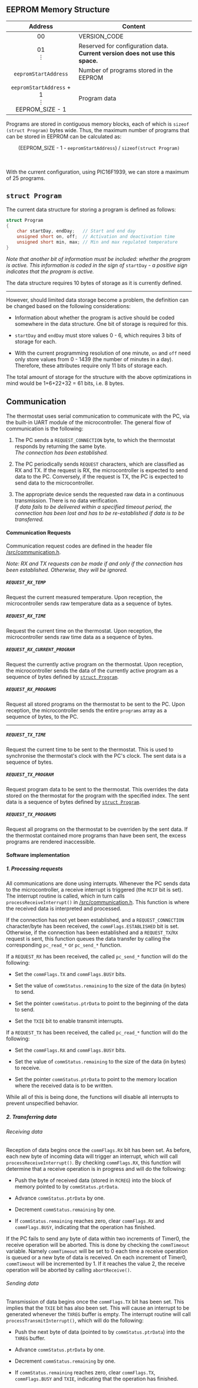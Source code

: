 ## EEPROM Memory Structure

<table>
    <thead>
        <tr>
            <th align="center">Address</th>
            <th align="center">Content</th>
        </tr>
    </thead>
    <tbody>
        <tr>
            <td align="center"> 00 </td>
            <td> VERSION_CODE </td>
        </tr>
        <tr>
            <td align="center" rowspan=2>
                01 <br>
                ⋮
            </td>
            <td align="left" rowspan=2>
                Reserved for configuration data. <br>
                <b>Current version does not use this space.</b>
            </td>
        </tr>
        <tr></tr> <!-- Skip -->
        <tr>
            <td align="center">
                <code>eepromStartAddress</code>
            </td>
            <td>Number of programs stored in the EEPROM</td>
        </tr>
        <tr>
            <td align="center" rowspan=3>
                <code>eepromStartAddress</code> + 1 <br>
                ⋮ <br>
                EEPROM_SIZE - 1
            </td>
            <td align="left" rowspan=3>
                <br>
                Program data
                <br><br>
            </td>
        </tr>
    </tbody>
</table>

Programs are stored in contiguous memory blocks, each of which is `sizeof (struct Program)`
bytes wide. Thus, the maximum number of programs that can be stored in EEPROM can be
calculated as:

<center> (EEPROM_SIZE - 1 - <code>eepromStartAddress</code>) / <code>sizeof(struct Program)</code> </center>
<br><br>

With the current configuration, using PIC16F1939, we can store a maximum of 25 programs.

## `struct Program`

The current data structure for storing a program is defined as follows:
```c
struct Program
{
    char startDay, endDay;   // Start and end day
    unsigned short on, off;  // Activation and deactivation time
    unsigned short min, max; // Min and max regulated temperature
}
```
_Note that another bit of information must be included: whether the program is active. This information is coded in the sign of_ `startDay` _- a positive sign indicates that the program is active._

The data structure requires 10 bytes of storage as it is currently defined.

---

However, should limited data storage become a problem,
the definition can be changed based on the following considerations:

* Information about whether the program is active should be coded somewhere in the data structure. One bit of storage is required for this.

* `startDay` and `endDay` must store values 0 - 6, which requires 3 bits of storage for each.

* With the current programming resolution of one minute, `on` and `off` need only store values from 0 - 1439 (the number of minutes in a day). Therefore, these attributes require only 11 bits of storage each.

The total amount of storage for the structure with the above optimizations in mind would be 1+6+22+32 = 61 bits, i.e. 8 bytes.

## Communication

The thermostat uses serial communication to communicate with the PC, via the built-in UART module of the microcontroller. The general flow of communication is the following:

1. The PC sends a `REQUEST_CONNECTION` byte, to which the thermostat responds by returning the same byte. <br>
_The connection has been established._

1. The PC periodically sends `REQUEST` characters, which are classified as RX and TX. If the request is RX, the microcontroller is expected to send data to the PC. Conversely, if the request is TX, the PC is expected to send data to the microcontroller.

1. The appropriate device sends the requested raw data in a continuous transmission. There is no data verification. <br>
_If data fails to be delivered within a specified timeout period, the connection has been lost and has to be re-established if data is to be transferred._

#### Communication Requests

Communication request codes are defined in the header file [/src/communication.h](https://github.com/HarisGusic/pic-thermostat/blob/master/src/communication.h).

_Note: RX and TX requests can be made if and only if the connection has been established. Otherwise, they will be ignored._

##### `REQUEST_RX_TEMP`

Request the current measured temperature. Upon reception, the microcontroller sends raw temperature data as a sequence of bytes.

##### `REQUEST_RX_TIME`

Request the current time on the thermostat. Upon reception, the microcontroller sends raw time data as a sequence of bytes.

##### `REQUEST_RX_CURRENT_PROGRAM`

Request the currently active program on the thermostat. Upon reception, the microcontroller sends the data of the currently active program as a sequence of bytes defined by [`struct Program`](#struct-program-).

##### `REQUEST_RX_PROGRAMS`

Request all stored programs on the thermostat to be sent to the PC. Upon reception, the microcontroller sends the entire `programs` array as a sequence of bytes, to the PC.

---

##### `REQUEST_TX_TIME`

Request the current time to be sent to the thermostat. This is used to synchronise the thermostat's clock with the PC's clock. The sent data is a sequence of bytes.

##### `REQUEST_TX_PROGRAM`

Request program data to be sent to the thermostat. This overrides the data stored on the thermostat for the program with the specified index. The sent data is a sequence of bytes defined by [`struct Program`](#struct-program-).

##### `REQUEST_TX_PROGRAMS`

Request all programs on the thermostat to be overriden by the sent data. If the thermostat contained more programs than have been sent, the excess programs are rendered inaccessible.

#### Software implementation

##### 1. Processing requests
All communications are done using interrupts. Whenever the PC sends data to the microcontroller, a receive interrupt is triggered (the `RCIF` bit is set). The interrupt routine is called, which in turn calls `processReceiveInterrupt()` in [/src/communication.h](https://github.com/HarisGusic/pic-thermostat/blob/master/src/communication.h). This function is where the received data is interpreted and processed.

If the connection has not yet been established, and a `REQUEST_CONNECTION` character/byte has been received, the `commFlags.ESTABLISHED` bit is set. Otherwise, if the connection has been established and a `REQUEST_TX`/`RX` request is sent, this function queues the data transfer by calling the corresponding `pc_read_*` or `pc_send_*` function.

If a `REQUEST_RX` has been received, the called `pc_send_*` function will do the following:

* Set the `commFlags.TX` and `commFlags.BUSY` bits.

* Set the value of `commStatus.remaining` to the size of the data (in bytes) to send.

* Set the pointer `commStatus.ptrData` to point to the beginning of the data to send.

* Set the `TXIE` bit to enable transmit interrupts.

If a `REQUEST_TX` has been received, the called `pc_read_*` function will do the following:

* Set the `commFlags.RX` and `commFlags.BUSY` bits.

* Set the value of `commStatus.remaining` to the size of the data (in bytes) to receive.

* Set the pointer `commStatus.ptrData` to point to the memory location where the received data is to be written.

While all of this is being done, the functions will disable all interrupts to prevent unspecified behavior.

##### 2. Transferring data

###### Receiving data

Reception of data begins once the `commFlags.RX` bit has been set. As before, each new byte of incoming data will trigger an interrupt, which will call `processReceiveInterrupt()`. By checking `commFlags.RX`, this function will determine that a receive operation is in progress and will do the following:

* Push the byte of received data (stored in `RCREG`) into the block of memory pointed to by `commStatus.ptrData`.

* Advance `commStatus.ptrData` by one.

* Decrement `commStatus.remaining` by one.

* If `commStatus.remaining` reaches zero, clear `commFlags.RX` and `commFlags.BUSY`, indicating that the operation has finished.

If the PC fails to send any byte of data within two increments of Timer0, the receive operation will be aborted. This is done by checking the `commTimeout` variable. Namely `commTimeout` will be set to 0 each time a receive operation is queued or a new byte of data is received. On each increment of Timer0, `commTimeout` will be incremented by 1. If it reaches the value 2, the receive operation will be aborted by calling `abortReceive()`.

###### Sending data

Transmission of data begins once the `commFlags.TX` bit has been set. This implies that the `TXIE` bit has also been set. This will cause an interrupt to be generated whenever the `TXREG` buffer is empty. The interrupt routine will call `processTransmitInterrupt()`, which will do the following:

* Push the next byte of data (pointed to by `commStatus.ptrData`) into the `TXREG` buffer.

* Advance `commStatus.ptrData` by one.

* Decrement `commStatus.remaining` by one.

* If `commStatus.remaining` reaches zero, clear `commFlags.TX`, `commFlags.BUSY` and `TXIE`, indicating that the operation has finished.
